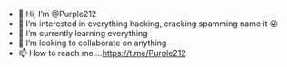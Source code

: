 - 👋 Hi, I’m @Purple212
- 👀 I’m interested in everything hacking, cracking spamming name it 😜
- 🌱 I’m currently learning everything
- 💞️ I’m looking to collaborate on anything
- 📫 How to reach me ...https://t.me/Purple212

<!---
Purple212/Purple212 is a ✨ special ✨ repository because its `README.md` (this file) appears on your GitHub profile.
You can click the Preview link to take a look at your changes.
--->
